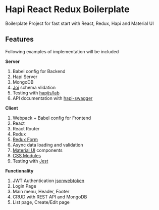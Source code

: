 # Hapi React Redux Boilerplate

Boilerplate Project for fast start with React, Redux, Hapi and Material UI

## Features

Following examples of implementation will be included

**Server**

1. Babel config for Backend
1. Hapi Server
1. MongoDB
1. [Joi](https://github.com/hapijs/joi) schema vlidation
1. Testing with [hapijs/lab](https://github.com/hapijs/lab)
1. API documentation with [hapi-swagger](https://github.com/glennjones/hapi-swagger)

**Client**

1. Webpack + Babel config for Frontend
1. React
1. React Router
1. Redux
1. [Redux Form](https://redux-form.com/7.3.0/)
1. Async data loading and validation
1. [Material UI](https://www.material-ui.com/) components
1. [CSS Modules](https://github.com/css-modules/css-modules)
1. Testing with [Jest](https://facebook.github.io/jest/docs/en/tutorial-react.html)

**Functionality**

1. JWT Authentication [jsonwebtoken](https://github.com/auth0/node-jsonwebtoken)
1. Login Page
1. Main menu, Header, Footer
1. CRUD with REST API and MongoDB
1. List page, Create/Edit page

